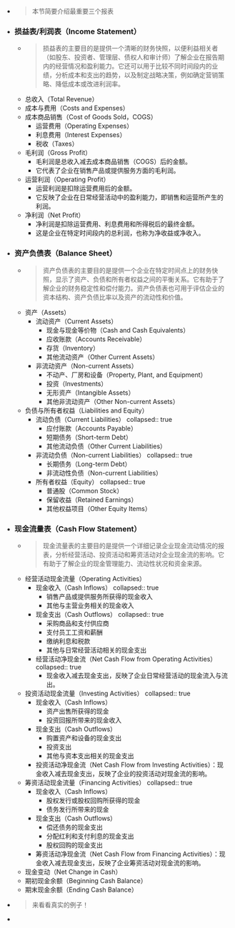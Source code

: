 - >本节简要介绍最重要三个报表
- ### 损益表/利润表（Income Statement）
	- >损益表的主要目的是提供一个清晰的财务快照，以便利益相关者（如股东、投资者、管理层、债权人和审计师）了解企业在报告期内的经营情况和盈利能力。它还可以用于比较不同时间段内的业绩，分析成本和支出的趋势，以及制定战略决策，例如确定营销策略、降低成本或改进利润率。
	- 总收入（Total Revenue）
	- 成本与费用（Costs and Expenses）
	- 成本商品销售（Cost of Goods Sold，COGS）
		- 运营费用（Operating Expenses）
		- 利息费用（Interest Expenses）
		- 税收（Taxes）
	- 毛利润（Gross Profit）
		- 毛利润是总收入减去成本商品销售（COGS）后的金额。
		- 它代表了企业在销售产品或提供服务方面的毛利润。
	- 运营利润（Operating Profit）
		- 运营利润是扣除运营费用后的金额。
		- 它反映了企业在日常经营活动中的盈利能力，即销售和运营所产生的利润。
	- 净利润（Net Profit）
		- 净利润是扣除运营费用、利息费用和所得税后的最终金额。
		- 这是企业在特定时间段内的总利润，也称为净收益或净收入。
- ### 资产负债表（Balance Sheet）
	- >资产负债表的主要目的是提供一个企业在特定时间点上的财务快照，显示了资产、负债和所有者权益之间的平衡关系。它有助于了解企业的财务稳定性和偿付能力。资产负债表也可用于评估企业的资本结构、资产负债比率以及资产的流动性和价值。
	- 资产（Assets）
		- 流动资产（Current Assets）
			- 现金与现金等价物（Cash and Cash Equivalents）
			- 应收账款（Accounts Receivable）
			- 存货（Inventory）
			- 其他流动资产（Other Current Assets）
		- 非流动资产（Non-current Assets）
			- 不动产、厂房和设备（Property, Plant, and Equipment）
			- 投资（Investments）
			- 无形资产（Intangible Assets）
			- 其他非流动资产（Other Non-current Assets）
	- 负债与所有者权益（Liabilities and Equity）
		- 流动负债（Current Liabilities）
		  collapsed:: true
			- 应付账款（Accounts Payable）
			- 短期债务（Short-term Debt）
			- 其他流动负债（Other Current Liabilities）
		- 非流动负债（Non-current Liabilities）
		  collapsed:: true
			- 长期债务（Long-term Debt）
			- 非流动性负债（Non-current Liabilities）
		- 所有者权益（Equity）
		  collapsed:: true
			- 普通股（Common Stock）
			- 保留收益（Retained Earnings）
			- 其他权益项目（Other Equity Items）
- ### 现金流量表（Cash Flow Statement）
	- >现金流量表的主要目的是提供一个详细记录企业现金流动情况的报表，分析经营活动、投资活动和筹资活动对企业现金流的影响。它有助于了解企业的现金管理能力、流动性状况和资金来源。
	- 经营活动现金流量（Operating Activities）
		- 现金收入（Cash Inflows）
		  collapsed:: true
			- 销售产品或提供服务所获得的现金收入
			- 其他与主营业务相关的现金收入
		- 现金支出（Cash Outflows）
		  collapsed:: true
			- 采购商品和支付供应商
			- 支付员工工资和薪酬
			- 缴纳利息和税款
			- 其他与日常经营活动相关的现金支出
		- 经营活动净现金流（Net Cash Flow from Operating Activities）
		  collapsed:: true
			- 现金收入减去现金支出，反映了企业日常经营活动的现金流入与流出。
	- 投资活动现金流量（Investing Activities）
	  collapsed:: true
		- 现金收入（Cash Inflows）
			- 资产出售所获得的现金
			- 投资回报所带来的现金收入
		- 现金支出（Cash Outflows）
			- 购置资产和设备的现金支出
			- 投资支出
			- 其他与资本支出相关的现金支出
		- 投资活动净现金流（Net Cash Flow from Investing Activities）：现金收入减去现金支出，反映了企业的投资活动对现金流的影响。
	- 筹资活动现金流量（Financing Activities）
	  collapsed:: true
		- 现金收入（Cash Inflows）
			- 股权发行或股权回购所获得的现金
			- 债务发行所带来的现金
		- 现金支出（Cash Outflows）
			- 偿还债务的现金支出
			- 分配红利和支付利息的现金支出
			- 股权回购的现金支出
		- 筹资活动净现金流（Net Cash Flow from Financing Activities）：现金收入减去现金支出，反映了企业筹资活动对现金流的影响。
	- 现金变动（Net Change in Cash）
	- 期初现金余额（Beginning Cash Balance）
	- 期末现金余额（Ending Cash Balance）
- >来看看真实的例子！
-